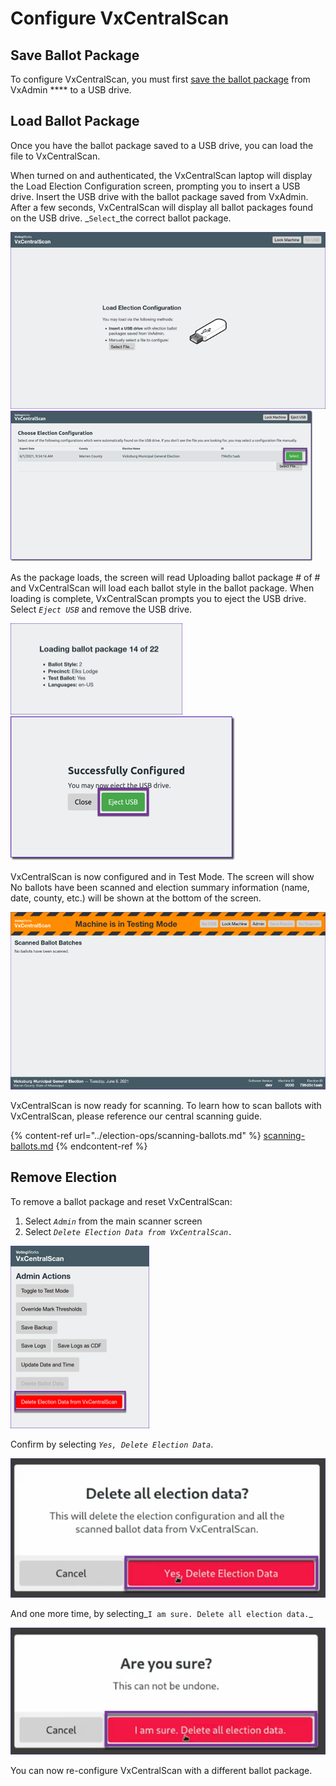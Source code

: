 # Configure VxCentralScan

## Save Ballot Package

To configure VxCentralScan, you must first [save the ballot package](save-ballot-package.md) from VxAdmin **** to a USB drive.&#x20;

## Load Ballot Package

Once you have the ballot package saved to a USB drive, you can load the file to VxCentralScan.

When turned on and authenticated, the VxCentralScan laptop will display the Load Election Configuration screen, prompting you to insert a USB drive. Insert the USB drive with the ballot package saved from VxAdmin. After a few seconds, VxCentralScan will display all ballot packages found on the USB drive. _`Select`_the correct ballot package.&#x20;

![Load election configuration](<../.gitbook/assets/VxCS Load Election Config.png>) ![Select ballot package](<../.gitbook/assets/select ballot package.png>)

As the package loads, the screen will read Uploading ballot package # of # and VxCentralScan will load each ballot style in the ballot package. When loading is complete, VxCentralScan prompts you to eject the USB drive. Select _`Eject USB`_ and remove the USB drive.

![Uploading ballot package](<../.gitbook/assets/VxCS Loading ballot package.png>) ![Successfully configured - eject USB](<../.gitbook/assets/successfully configured.png>)

VxCentralScan is now configured and in Test Mode. The screen will show No ballots have been scanned and election summary information (name, date, county, etc.) will be shown at the bottom of the screen.&#x20;

![VxCentralScan in test mode](<../.gitbook/assets/VxCS in Testing Mode no ballots scanned.png>)

VxCentralScan is now ready for scanning. To learn how to scan ballots with VxCentralScan, please reference our central scanning guide.

{% content-ref url="../election-ops/scanning-ballots.md" %}
[scanning-ballots.md](../election-ops/scanning-ballots.md)
{% endcontent-ref %}

## Remove Election

To remove a ballot package and reset VxCentralScan:

1. Select _`Admin`_ from the main scanner screen
2. Select _`Delete Election Data from VxCentralScan.`_

![Select Delete Election Data](<../.gitbook/assets/image (239).png>)

Confirm by selecting _`Yes, Delete Election Data`_.

![](<../.gitbook/assets/image (86).png>)

And one more time, by selecting_`I am sure. Delete all election data.`_

![](<../.gitbook/assets/image (121) (1).png>)

You can now re-configure VxCentralScan with a different ballot package.

